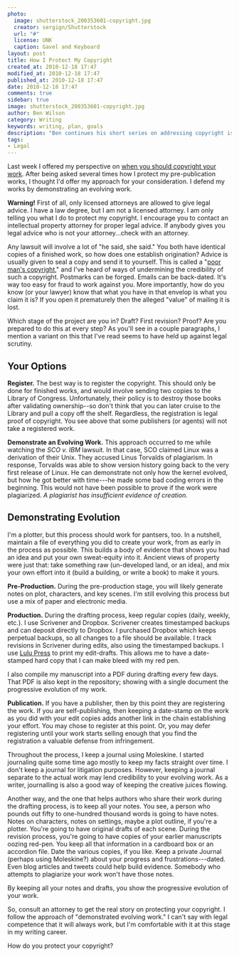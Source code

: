 ```yaml
---
photo:
  image: shutterstock_200353601-copyright.jpg
  creator: sergign/Shutterstock
  url: "#"
  license: UNK
  caption: Gavel and Keyboard
layout: post
title: How I Protect My Copyright
created_at: 2010-12-18 17:47
modified_at: 2010-12-18 17:47
published_at: 2010-12-18 17:47
date: 2010-12-18 17:47
comments: true
sidebar: true
image: shutterstock_200353601-copyright.jpg
author: Ben Wilson
category: Writing
keywords: writing, plan, goals
description: "Ben continues his short series on addressing copyright issues."
tags:
- Legal
---
```

Last week I offered my perspective on [when you should copyright your work](/articles/when-should-you-register-your-work/). After being asked several times how I protect my pre-publication works, I thought I'd offer my approach for your consideration. I defend my works by demonstrating an evolving work.

<!-- more -->
<div class="alert alert-danger">
<b>Warning!</b> First of all, only licensed attorneys are allowed to give legal advice. I have a law degree, but I am not a licensed attorney. I am only telling you what I do to protect my copyright. I encourage you to contact an intellectual property attorney for proper legal advice. If anybody gives you legal advice who is not your attorney...check with an attorney.
</div>

Any lawsuit will involve a lot of "he said, she said." You both have identical copies of a finished work, so how does one establish origination?
Advice is usually given to seal a copy and send it to yourself. This is called a "[poor man's copyright](http://en.wikipedia.org/wiki/Poor_man's_copyright)," and I've heard of ways of undermining the credibility of such a copyright. Postmarks can be forged. Emails can be back-dated. It's way too easy for fraud to work against you. More importantly, how do you know (or your lawyer) know that what you have in that envelop is what you claim it is? If you open it prematurely then the alleged "value" of mailing it is lost.

Which stage of the project are you in? Draft? First revision? Proof? Are you prepared to do this at every step? As you'll see in a couple paragraphs, I mention a variant on this that I've read seems to have held up against legal scrutiny.

Your Options
---------

**Register.** The best way is to register the copyright. This should only be done for finished works, and would involve sending two copies to the Library of Congress. Unfortunately, their policy is to destroy those books after validating ownership--so don't think that you can later cruise to the Library and pull a copy off the shelf. Regardless, the registration is legal proof of copyright. You see above that some publishers (or agents) will not take a registered work.

**Demonstrate an Evolving Work.** This approach occurred to me while watching the *SCO v. IBM* lawsuit. In that case, SCO claimed Linux was a derivation of their Unix. They accused Linus Torvalds of plagiarism. In response, Torvalds was able to show version history going back to the very first release of Linux. He can demonstrate not only how the kernel evolved, but how he got better with time---he made some bad coding errors in the beginning. This would not have been possible to prove if the work were plagiarized. *A plagiarist has insufficient evidence of creation.*

Demonstrating Evolution
--------------------

I'm a plotter, but this process should work for pantsers, too. In a nutshell, maintain a file of everything you did to create your work, from as early in the process as possible. This builds a body of evidence that shows you had an idea and put your own sweat-equity into it. Ancient views of property were just that: take something raw (un-developed land, or an idea), and mix your own effort into it (build a building, or write a book) to make it yours.

**Pre-Production.**  During the pre-production stage, you will likely generate notes on plot, characters, and key scenes. I'm still evolving this process but use a mix of paper and electronic media.

**Production.** During the drafting process, keep regular copies (daily, weekly, etc.). I use Scrivener and Dropbox. Scrivener creates timestamped backups and can deposit directly to Dropbox. I purchased Dropbox which keeps perpetual backups, so all changes to a file should be available. I track revisions in Scrivener during edits, also using the timestamped backups. I use [Lulu Press](http://www.lulu.com/) to print my edit-drafts. This allows me to have a date-stamped hard copy that I can make bleed with my red pen.

I also compile my manuscript into a PDF during drafting every few days. That PDF is also kept in the repository; showing with a single document the progressive evolution of my work.

**Publication.** If you have a publisher, then by this point they are registering the work. If you are self-publishing, then keeping a date-stamp on the work as you did with your edit copies adds another link in the chain establishing your effort. You may chose to register at this point. Or, you may defer registering until your work starts selling enough that you find the registration a valuable defense from infringement.

Throughout the process, I keep a journal using Moleskine. I started journaling quite some time ago mostly to keep my facts straight over time. I don't keep a journal for litigation purposes. However, keeping a journal separate to the actual work may lend credibility to your evolving work. As a writer, journalling is also a good way of keeping the creative juices flowing.

Another way, and the one that helps authors who share their work during the drafting process, is to keep all your notes. You see, a person who pounds out fifty to one-hundred thousand words is going to have notes. Notes on characters, notes on settings, maybe a plot outline, if you're a plotter. You're going to have original drafts of each scene. During the revision process, you're going to have copies of your earlier manuscripts oozing red-pen. You keep all that information in a cardboard box or an accordion file. Date the various copies, if you like. Keep a private Journal (perhaps using Moleskine?) about your progress and frustrations---dated. Even blog articles and tweets could help build evidence. Somebody who attempts to plagiarize your work won't have those notes.

<div class="alert alert-info alert-block">
By keeping all your notes and drafts, you show the progressive evolution of your work.
</div>

So, consult an attorney to get the real story on protecting your copyright. I follow the approach of "demonstrated evolving work." I can't say with legal competence that it will always work, but I'm comfortable with it at this stage in my writing career.

How do you protect your copyright?
